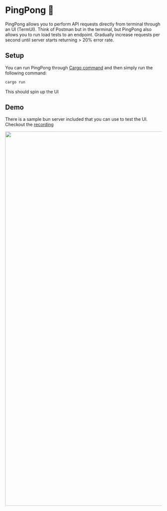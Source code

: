 # PingPong 🏓

PingPong allows you to perform API requests directly from terminal through an UI (TermUI). Think of Postman but in the terminal, but PingPong also allows you to run load tests to an endpoint. Gradually increase requests per second until server starts returning > 20% error rate.

## Setup

You can run PingPong through [Cargo command](https://rustup.rs/) and then simply run the following command:

```sh
cargo run
```

This should spin up the UI

## Demo

There is a sample bun server included that you can use to test the UI. Checkout the [recording](https://youtu.be/0Ur63GeguCs)

<p align="center">
    <img src="assets/pingpong_demo.gif" width="1200" alt="PingPong UI Demo">
</p>
